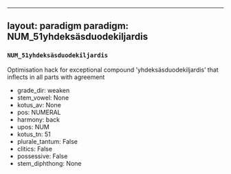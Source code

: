 
---
layout: paradigm
paradigm: NUM_51yhdeksäsduodekiljardis
---
### ` NUM_51yhdeksäsduodekiljardis `

Optimisation hack for exceptional compound ’yhdeksäsduodekiljardis’ that inflects in all parts with agreement
* grade_dir: weaken
* stem_vowel: None
* kotus_av: None
* pos: NUMERAL
* harmony: back
* upos: NUM
* kotus_tn: 51
* plurale_tantum: False
* clitics: False
* possessive: False
* stem_diphthong: None
